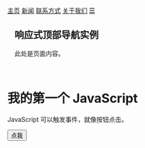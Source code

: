
<!-- <input type="text" onchange="javascript:guest();"> -->


<div class="topnav" id="myTopnav">
  <a href="page1.html" "target"="_black">主页</a>
  <a href="#news">新闻</a>
  <a href="#contact">联系方式</a>
  <a href="#about">关于我们</a>
  <a href="javascript:void(0);" style="font-size:15px;" class="icon" onclick="myFunction()">&#9776;</a>
  <link rel="stylesheet" href="test.css">
</div>
<div style="padding-left:16px">
  <h2>响应式顶部导航实例</h2>
  <p>此处是页面内容。</p>
</div>



<html>
<head> 
<meta charset="utf-8"> 
<title>菜鸟教程(runoob.com)</title> 
</head>
<body>

<h1>我的第一个 JavaScript </h1>

<p id="demo">
JavaScript 可以触发事件，就像按钮点击。</p>

<script>
function myFunction()
{
	document.getElementById("demo").innerHTML="Hello JavaScript!";
}
</script>

<script type="text/javascript" charset="utf-8">
		mui.init({
    subpages:[{
      url:'html/content.html',//根据自己的目录修改
      id:'content.html',//随意
      styles:{
        top:'45px',//mui标题栏默认高度为45px；
        bottom:'0px'//默认为0px，可不定义；
      }
    }]
  });
</script>


<button type="button" onclick="myFunction()">点我</button>

</body>
</html>




